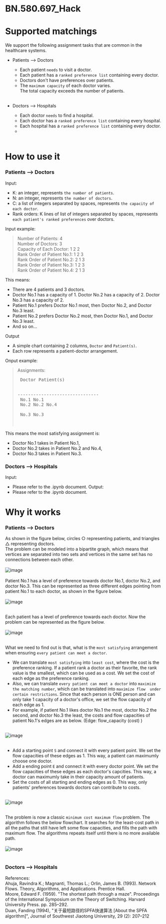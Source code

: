 # BN.580.697_Hack
# Supported matchings
We support the following assignment tasks that are common in the healthcare systems.<br>
* Patients --> Doctors 
  * Each patient `needs` to visit a doctor.
  * Each patient has a `ranked preference list` containing every doctor.
  * Doctors don't have preferences over patients.
  * The `maximum capacity` of each doctor varies. <br>The total capacity exceeds the number of patients.<br><br>

* Doctors --> Hospitals
  * Each doctor `needs` to find a hospital.
  * Each doctor has a `ranked preference list` containing every hospital.
  * Each hospital has a `ranked preference list` containing every doctor.
  * <br><br>

# How to use it
### Patients --> Doctors
Input:
* K: an integer, represents `the number of patients`.
* N: an integer, represents `the number of doctors`.
* C: a list of integers separated by spaces, represents `the capacity of each doctor`.
* Rank orders: K lines of list of integers separated by spaces, represents `each patient's ranked preferences` over doctors.

Input example:
>Number of Patients: 4
<br>Number of Doctors: 3
<br>Capacity of Each Doctor: 1 2 2
<br>Rank Order of Patient No.1: 1 2 3
<br>Rank Order of Patient No.2: 2 1 3
<br>Rank Order of Patient No.3: 1 2 3
<br>Rank Order of Patient No.4: 2 1 3

This means:
* There are 4 patients and 3 doctors.
* Doctor No.1 has a capacity of 1. Doctor No.2 has a capacity of 2. Doctor No.3 has a capacity of 2.
* Patient No.1 prefers Doctor No.1 most, then Doctor No.2, and Doctor No.3 least.
* Patient No.2 prefers Doctor No.2 most, then Doctor No.1, and Doctor No.3 least.
* And so on...

Output
* A simple chart containing 2 columns, `Doctor` and `Patient(s)`.
* Each row represents a patient-doctor arrangement.

Onput example:
>Assignments:
<br><pre>    Doctor        Patient(s)    
<br>-------------------------------
<br>     No.1          No.1 
<br>     No.2          No.2  No.4 
<br>     No.3          No.3 

This means the most satisfying assignment is: 
* Doctor No.1 takes in Patient No.1, 
* Doctor No.2 takes in Patient No.2 and No.4, 
* Doctor No.3 takes in Patient No.3.
### Doctors --> Hospitals
Input:
* Please refer to the .ipynb document.
Output:
* Please refer to the .ipynb document.

# Why it works
### Patients --> Doctors
As shown in the figure below, circles ○ representing patients, and triangles △ representing doctors.<br>
The problem can be modeled into a bipartite graph, which means that vertices are separated into two sets and vertices in the same set has no connections between each other. <br><br>
![image](https://github.com/mikewang928/BN.580.697_Hack/blob/main/images/1.png) <br><br>
Patient No.1 has a level of preference towards doctor No.1, doctor No.2, and doctor No.3. This can be represented as three different edges pointing from patient No.1 to each doctor, as shown in the figure below. <br><br>
![image](https://github.com/mikewang928/BN.580.697_Hack/blob/main/images/2.png) <br><br>

Each patient has a level of preference towards each doctor. Now the problem can be represented as the figure below. <br><br>
![image](https://github.com/mikewang928/BN.580.697_Hack/blob/main/images/3.png) <br><br>

What we need to find out is that, what is the `most satisfying` arrangement when ensuring `every patient can meet a doctor`.<br>
* We can translate `most satisfying` into `least cost`, where the cost is the preference ranking. If a patient rank a doctor as their favorite, the rank value is the smallest, which can be used as a cost. We set the cost of each edge as the preference ranking.<br>
* Also, we can translate `every patient can meet a doctor` into `maximize the matching number`, which can be translated into `maximize flow  under certain restrictions`. Since that each person is ONE person and can only take 1 capacity of a doctor's office, we set the flow capacity of each edge as 1.<br>
* For example, if patient No.1 likes doctor No.1 the most, doctor No.2 the second, and doctor No.3 the least, the costs and flow capacities of patient No.1's edges are as below. (Edge: flow_capacity (cost) )<br><br>

![image](https://github.com/mikewang928/BN.580.697_Hack/blob/main/images/5.png) <br><br>

* Add a starting point `S` and connect it with every patient point. We set the flow capacities of these edges as 1. This way, a patient can maximumly choose one doctor. <br>
* Add a ending point `E` and connect it with every doctor point. We set the flow capacities of these edges as each doctor's capcities. This way, a doctor can maximumly take in their capacity amount of patients.<br>
* Set the costs of all starting and ending edges as 0. This way, only patients' preferences towards doctors can contribute to costs.<br><br>

![image](https://github.com/mikewang928/BN.580.697_Hack/blob/main/images/6.png) <br><br>

The problem is now a classic `minimum cost maximum flow` problem. The algorithm follows the below flowchart. It searches for the least-cost path in all the paths that still have left some flow capacities, and fills the path with maximum flow. The algorithms repeats itself until there is no more available path.<br><br>
![image](https://github.com/mikewang928/BN.580.697_Hack/blob/main/images/fc.png) <br><br>

### Doctors --> Hospitals

References:<br>
Ahuja, Ravindra K.; Magnanti, Thomas L.; Orlin, James B. (1993). Network Flows. Theory, Algorithms, and Applications. Prentice Hall.<br>
Moore, Edward F. (1959). "The shortest path through a maze". Proceedings of the International Symposium on the Theory of Switching. Harvard University Press. pp. 285–292.<br>
Duan, Fanding (1994), "关于最短路径的SPFA快速算法 [About the SPFA algorithm]", Journal of Southwest Jiaotong University, 29 (2): 207–212
